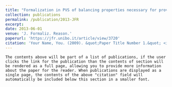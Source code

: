 ```yaml
---
title: "Formalization in PVS of balancing properties necessary for proving security of the Dolev--Yao cascade protocol model"
collection: publications
permalink: /publication/2013-JFR
excerpt: 
date: 2013-06-01
venue: 'J. Formaliz. Reason.'
paperurl: 'https://jfr.unibo.it/article/view/3720'
citation: 'Your Name, You. (2009). &quot;Paper Title Number 1.&quot; <i>Journal 1</i>. 1(1).'
---
```


```The contents above will be part of a list of publications, if the user clicks the link for the publication than the contents of section will be rendered as a full page, allowing you to provide more information about the paper for the reader. When publications are displayed as a single page, the contents of the above "citation" field will automatically be included below this section in a smaller font.```
